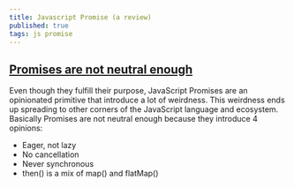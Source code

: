 ```yaml
---
title: Javascript Promise (a review)
published: true
tags: js promise
---
```

## [Promises are not neutral enough](https://news.ycombinator.com/item?id=16384642)
Even though they fulfill their purpose, JavaScript Promises are an opinionated primitive that introduce a lot of weirdness. This weirdness ends up spreading to other corners of the JavaScript language and ecosystem. Basically Promises are not neutral enough because they introduce 4 opinions:
-    Eager, not lazy
-    No cancellation
-    Never synchronous
-    then() is a mix of map() and flatMap()
